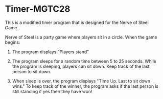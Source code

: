 # Timer-MGTC28
This is a modified timer program that is designed for the Nerve of Steel Game 
  
Nerve of Steel is a party game where players sit in a circle.  When the game begins:

1. The program displays "Players stand"

2. The program sleeps for a random time between 5 to 25 seconds.  While the program is sleeping, players can sit down.  Keep track of the last person to sit down.

3. When sleep is over, the program displays "Time Up.  Last to sit down wins." To keep track of the winner, the program asks if the last person is still standing if yes then they have won!

